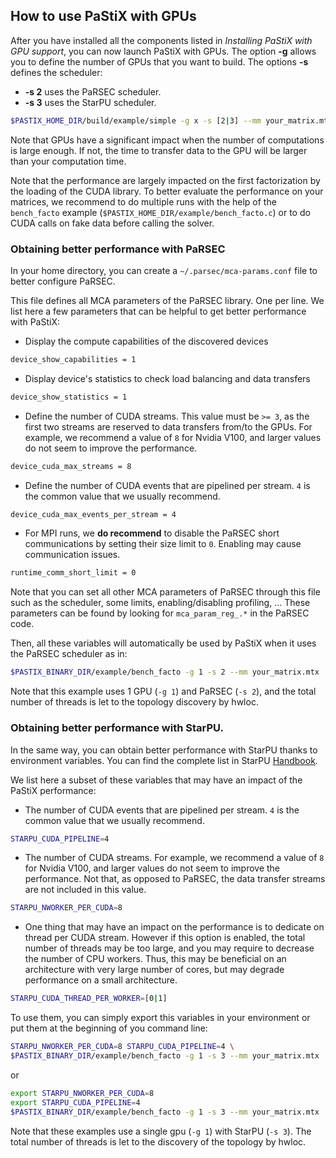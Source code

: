 ## How to use PaStiX with GPUs

After you have installed all the components listed in
_Installing PaStiX with GPU support_, you can now launch
PaStiX with GPUs.
The option **-g** allows you to define the number of GPUs
that you want to build.
The options **-s** defines the scheduler:
* **-s 2** uses the PaRSEC scheduler.
* **-s 3** uses the StarPU scheduler.

```sh
$PASTIX_HOME_DIR/build/example/simple -g x -s [2|3] --mm your_matrix.mtx
```

Note that GPUs have a significant impact when the number
of computations is large enough. If not, the time to transfer
data to the GPU will be larger than your computation time.

Note that the performance are largely impacted on the first
factorization by the loading of the CUDA library. To better evaluate
the performance on your matrices, we recommend to do multiple runs
with the help of the ` bench_facto` example
(`$PASTIX_HOME_DIR/example/bench_facto.c`) or to do CUDA calls on fake
data before calling the solver.

### Obtaining better performance with PaRSEC

In your home directory, you can create a `~/.parsec/mca-params.conf`
file to better configure PaRSEC.

This file defines all MCA parameters of the PaRSEC library. One per line. We list
here a few parameters that can be helpful to get better performance
with PaStiX:

  * Display the compute capabilities of the discovered devices
```sh
device_show_capabilities = 1
```

  * Display device's statistics to check load balancing and data transfers
```sh
device_show_statistics = 1
```

  * Define the number of CUDA streams. This value must be `>= 3`, as
    the first two streams are reserved to data transfers from/to the
    GPUs. For example, we recommend a value of `8` for Nvidia V100,
    and larger values do not seem to improve the performance.
```sh
device_cuda_max_streams = 8
```

  * Define the number of CUDA events that are pipelined per
  stream. `4` is the common value that we usually recommend.
```sh
device_cuda_max_events_per_stream = 4
```

  * For MPI runs, we **do recommend** to disable the PaRSEC short
    communications by setting their size limit to `0`. Enabling may
    cause communication issues.
```sh
runtime_comm_short_limit = 0
```

Note that you can set all other MCA parameters of PaRSEC through this
file such as the scheduler, some limits, enabling/disabling profiling,
...
These parameters can be found by looking for `mca_param_reg_.*` in
the PaRSEC code.

Then, all these variables will automatically be used by PaStiX when it
uses the PaRSEC scheduler as in:

```sh
$PASTIX_BINARY_DIR/example/bench_facto -g 1 -s 2 --mm your_matrix.mtx
```

Note that this example uses 1 GPU (`-g 1`) and PaRSEC (`-s 2`), and
the total number of threads is let to the topology discovery by hwloc.

### Obtaining better performance with StarPU.

In the same way, you can obtain better performance with StarPU thanks to
environment variables. You can find the complete list in StarPU
[Handbook](https://files.inria.fr/starpu/starpu-1.3.7/html/ExecutionConfigurationThroughEnvironmentVariables.html).

We list here a subset of these variables that may have an impact of
the PaStiX performance:

  * The number of CUDA events that are pipelined per
  stream. `4` is the common value that we usually recommend.
```sh
STARPU_CUDA_PIPELINE=4
```

  * The number of CUDA streams. For example, we recommend a value of
    `8` for Nvidia V100, and larger values do not seem to improve the
    performance. Not that, as opposed to PaRSEC, the data transfer
    streams are not included in this value.
```sh
STARPU_NWORKER_PER_CUDA=8
```

  * One thing that may have an impact on the performance is to
    dedicate on thread per CUDA stream. However if this option is
    enabled, the total number of threads  may be too large, and you
    may require to decrease the number of CPU workers.
    Thus, this may be beneficial on an architecture with very large
    number of cores, but may degrade performance on a small architecture.
```sh
STARPU_CUDA_THREAD_PER_WORKER=[0|1]
```

To use them, you can simply export this variables in your environment or put them
at the beginning of you command line:

```sh
STARPU_NWORKER_PER_CUDA=8 STARPU_CUDA_PIPELINE=4 \
$PASTIX_BINARY_DIR/example/bench_facto -g 1 -s 3 --mm your_matrix.mtx
```

or

```sh
export STARPU_NWORKER_PER_CUDA=8
export STARPU_CUDA_PIPELINE=4
$PASTIX_BINARY_DIR/example/bench_facto -g 1 -s 3 --mm your_matrix.mtx
```

Note that these examples use a single gpu (`-g 1`) with StarPU (`-s 3`).
The total number of threads is let to the discovery of the
topology by hwloc.
